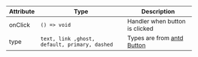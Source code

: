 | Attribute | Type                                          | Description                                                         |
| --------- | --------------------------------------------- | ------------------------------------------------------------------- |
| onClick   | `() => void`                                  | Handler when button is clicked                                      |
| type      | `text, link ,ghost, default, primary, dashed` | Types are from [antd Button](https://ant.design/components/button/) |
